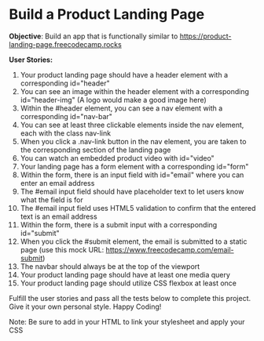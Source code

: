 # Build a Product Landing Page

**Objective**: Build an app that is functionally similar to <https://product-landing-page.freecodecamp.rocks>

**User Stories:**

1. Your product landing page should have a header element with a corresponding id="header"
1. You can see an image within the header element with a corresponding id="header-img" (A logo would make a good image here)
1. Within the #header element, you can see a nav element with a corresponding id="nav-bar"
1. You can see at least three clickable elements inside the nav element, each with the class nav-link
1. When you click a .nav-link button in the nav element, you are taken to the corresponding section of the landing page
1. You can watch an embedded product video with id="video"
1. Your landing page has a form element with a corresponding id="form"
1. Within the form, there is an input field with id="email" where you can enter an email address
1. The #email input field should have placeholder text to let users know what the field is for
1. The #email input field uses HTML5 validation to confirm that the entered text is an email address
1. Within the form, there is a submit input with a corresponding id="submit"
1. When you click the #submit element, the email is submitted to a static page (use this mock URL: <https://www.freecodecamp.com/email-submit>)
1. The navbar should always be at the top of the viewport
1. Your product landing page should have at least one media query
1. Your product landing page should utilize CSS flexbox at least once

Fulfill the user stories and pass all the tests below to complete this project. Give it your own personal style. Happy Coding!

Note: Be sure to add <link rel="stylesheet" href="styles.css"> in your HTML to link your stylesheet and apply your CSS

